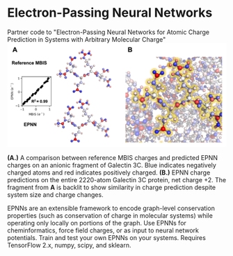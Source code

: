 # Electron-Passing Neural Networks
Partner code to "Electron-Passing Neural Networks for Atomic Charge Prediction in Systems with Arbitrary Molecular Charge"
![protein_image](/assets/protein_fig.png)

**(A.)** A comparison between reference MBIS charges and predicted EPNN charges on an anionic fragment of Galectin 3C. Blue indicates negatively charged atoms and red indicates positively charged. **(B.)** EPNN charge predictions on the entire 2220-atom Galectin 3C protein, net charge +2. The fragment from **A** is backlit to show similarity in charge prediction despite system size and charge changes.

EPNNs are an extensible framework to encode graph-level conservation properties (such as conservation of charge in molecular systems) while operating only locally on portions of the graph. Use EPNNs for cheminformatics, force field charges, or as input to neural network potentials. Train and test your own EPNNs on your systems. Requires TensorFlow 2.x, numpy, scipy, and sklearn.
